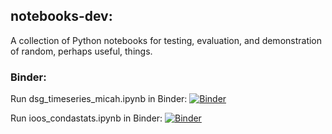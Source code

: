## notebooks-dev:

A collection of Python notebooks for testing, evaluation, and demonstration of random, perhaps useful, things.

### Binder:

Run dsg_timeseries_micah.ipynb in Binder: [![Binder](https://mybinder.org/badge_logo.svg)](https://mybinder.org/v2/gh/mwengren/notebooks-dev/master?filepath=netcdf_cf%2Fdsg_timeseries_micah.ipynb)

Run ioos_condastats.ipynb in Binder: [![Binder](https://mybinder.org/badge_logo.svg)](https://mybinder.org/v2/gh/mwengren/notebooks-dev/master?filepath=condastats%2Fioos_condastats.ipynb)
